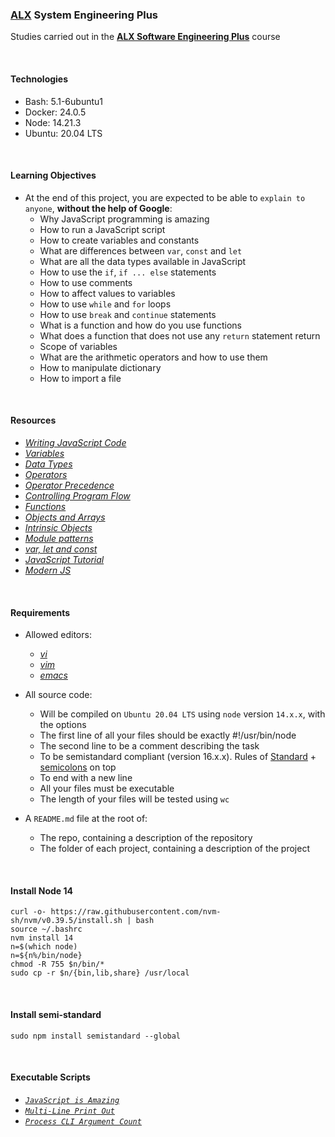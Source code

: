 ### [ALX](https://www.alxafrica.com/) System Engineering Plus

Studies carried out in the **[ALX Software Engineering Plus](https://www.alxafrica.com/software-engineering-plus/)** course

<br />

#### Technologies

* Bash:     5.1-6ubuntu1
* Docker:   24.0.5
* Node:     14.21.3
* Ubuntu:   20.04 LTS

<br />

#### Learning Objectives

* At the end of this project, you are expected to be able to `explain to anyone`, **without the help of Google**:
    * Why JavaScript programming is amazing
    * How to run a JavaScript script
    * How to create variables and constants
    * What are differences between `var`, `const` and `let`
    * What are all the data types available in JavaScript
    * How to use the `if`, `if ... else` statements
    * How to use comments
    * How to affect values to variables
    * How to use `while` and `for` loops
    * How to use `break` and `continue` statements
    * What is a function and how do you use functions
    * What does a function that does not use any `return` statement return
    * Scope of variables
    * What are the arithmetic operators and how to use them
    * How to manipulate dictionary
    * How to import a file

<br />

#### Resources

* _[Writing JavaScript Code](https://developer.mozilla.org/en-US/docs/Learn/Getting_started_with_the_web/JavaScript_basics)_
* _[Variables](https://developer.mozilla.org/en-US/docs/Learn/JavaScript/First_steps/Variables)_
* _[Data Types](https://developer.mozilla.org/en-US/docs/Web/JavaScript/Data_structures)_
* _[Operators](https://developer.mozilla.org/en-US/docs/Learn/Getting_started_with_the_web/JavaScript_basics)_
* _[Operator Precedence](https://developer.mozilla.org/en-US/docs/Web/JavaScript/Reference/Operators/Operator_Precedence)_
* _[Controlling Program Flow](https://developer.mozilla.org/en-US/docs/Web/JavaScript/Guide/Control_flow_and_error_handling)_
* _[Functions](https://developer.mozilla.org/en-US/docs/Learn/JavaScript/Building_blocks/Functions)_
* _[Objects and Arrays](https://developer.mozilla.org/en-US/docs/Learn/JavaScript/Objects)_
* _[Intrinsic Objects](https://developer.mozilla.org/en-US/docs/Learn/JavaScript/Objects)_
* _[Module patterns](https://darrenderidder.github.io/talks/ModulePatterns/#/)_
* _[var, let and const](https://www.youtube.com/watch?v=sjyJBL5fkp8)_
* _[JavaScript Tutorial](https://www.youtube.com/watch?v=vZBCTc9zHtI)_
* _[Modern JS](https://github.com/mbeaudru/modern-js-cheatsheet)_

<br />

#### Requirements

* Allowed editors:
    * _[vi](https://www.geeksforgeeks.org/vi-editor-unix/)_
    * _[vim](https://www.geeksforgeeks.org/getting-started-with-vim-editor-in-linux/)_
    * _[emacs](https://www.geeksforgeeks.org/emacs-command-in-linux-with-examples/)_

* All source code:
    * Will be compiled on `Ubuntu 20.04 LTS` using `node` version `14.x.x`, with the options
    * The first line of all your files should be exactly #!/usr/bin/node
    * The second line to be a comment describing the task
    * To be semistandard compliant (version 16.x.x). Rules of [Standard](https://standardjs.com/rules.html) + [semicolons](https://github.com/standard/semistandard) on top
    * To end with a new line
    * All your files must be executable
    * The length of your files will be tested using `wc`

* A `README.md` file at the root of:
    * The repo, containing a description of the repository
    * The folder of each project, containing a description of the project

<br />

#### Install Node 14

```
curl -o- https://raw.githubusercontent.com/nvm-sh/nvm/v0.39.5/install.sh | bash
source ~/.bashrc
nvm install 14
n=$(which node)
n=${n%/bin/node}
chmod -R 755 $n/bin/* 
sudo cp -r $n/{bin,lib,share} /usr/local
```

<br />

#### Install semi-standard

```
sudo npm install semistandard --global
```

<br />

#### Executable Scripts

* _[`JavaScript is Amazing`](0-javascript_is_amazing.js)_
* _[`Multi-Line Print Out`](1-multi_languages.js)_
* _[`Process CLI Argument Count`](2-arguments.js)_

<br />
